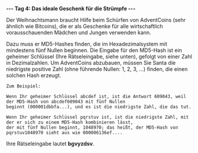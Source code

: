 **--- Tag 4: Das ideale Geschenk für die Strümpfe ---**

Der Weihnachtsmann braucht Hilfe beim Schürfen von AdventCoins (sehr ähnlich wie Bitcoins), die er als Geschenke für
alle wirtschaftlich vorausschauenden Mädchen und Jungen verwenden kann.

Dazu muss er MD5-Hashes finden, die im Hexadezimalsystem mit mindestens fünf Nullen beginnen. Die Eingabe für den
MD5-Hash ist ein geheimer Schlüssel (Ihre Rätseleingabe, siehe unten), gefolgt von einer Zahl in Dezimalzahlen. Um
AdventCoins abzubauen, müssen Sie Santa die niedrigste positive Zahl (ohne führende Nullen: 1, 2, 3, ...) finden, die
einen solchen Hash erzeugt.

```
Zum Beispiel:

Wenn Ihr geheimer Schlüssel abcdef ist, ist die Antwort 609043, weil der MD5-Hash von abcdef609043 mit fünf Nullen 
beginnt (000001dbbfa...), und es ist die niedrigste Zahl, die das tut.

Wenn Ihr geheimer Schlüssel pqrstuv ist, ist die niedrigste Zahl, mit der er sich zu einem MD5-Hash kombinieren lässt,
der mit fünf Nullen beginnt, 1048970; das heißt, der MD5-Hash von pqrstuv1048970 sieht aus wie 000006136ef....
```

Ihre Rätseleingabe lautet **bgvyzdsv**.
